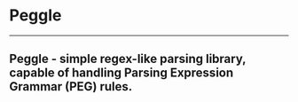 # Peggle

---

## Peggle - simple regex-like parsing library, capable of handling Parsing Expression Grammar (PEG) rules.